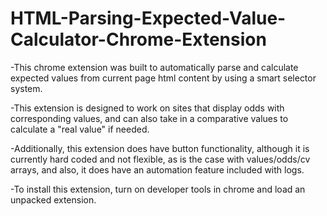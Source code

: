 # HTML-Parsing-Expected-Value-Calculator-Chrome-Extension

-This chrome extension was built to automatically parse and calculate expected values from current page html content by using a smart selector system. 

-This extension is designed to work on sites that display odds with corresponding values, and can also take in a comparative values to calculate a "real value" if needed. 

-Additionally, this extension does have button functionality, although it is currently hard coded and not flexible, as is the case with values/odds/cv arrays, and also, it does have an automation feature included with logs.

-To install this extension, turn on developer tools in chrome and load an unpacked extension.
